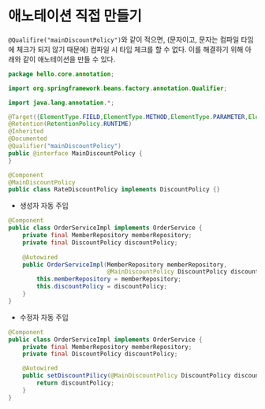 # 애노테이션 직접 만들기

 `@Qualifire("mainDiscountPolicy")`와 같이 적으면, (문자이고, 문자는 컴파일 타임에 체크가 되지 않기 때문에) 컴파일 시 타입 체크를 할 수 없다. 이를 해결하기 위해 아래와 같이 애노테이션을 만들 수 있다.
 
```java
package hello.core.annotation;

import org.springframework.beans.factory.annotation.Qualifier;

import java.lang.annotation.*;

@Target({ElementType.FIELD,ElementType.METHOD,ElementType.PARAMETER,ElementType.TYPE,ElementType.ANNOTATION_TYPE})
@Retention(RetentionPolicy.RUNTIME)
@Inherited
@Documented
@Qualifier("mainDiscountPolicy")
public @interface MainDiscountPolicy {
}
```

```java
@Component
@MainDiscountPolicy
public class RateDiscountPolicy implements DiscountPolicy {}
```

* 생성자 자동 주입
```java
@Component
public class OrderServiceImpl implements OrderService {
    private final MemberRepository memberRepository;
    private final DiscountPolicy discountPolicy;
    
    @Autowired
    public OrderServiceImpl(MemberRepository memberRepository, 
                            @MainDiscountPolicy DiscountPolicy discountPolicy) {
        this.memberRepository = memberRepository;
        this.discountPolicy = discountPolicy;
    }
}
```

* 수정자 자동 주입
```java
@Component
public class OrderServiceImpl implements OrderService {
    private final MemberRepository memberRepository;
    private final DiscountPolicy discountPolicy;

    @Autowired
    public setDiscountPilicy(@MainDiscountPolicy DiscountPolicy discountPolicy) {
        return discountPolicy;
    }
} 
```